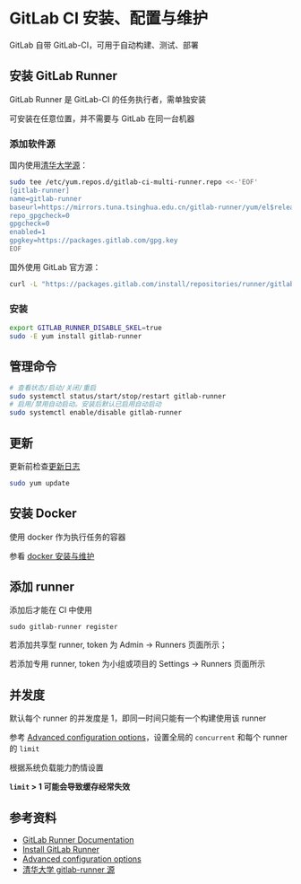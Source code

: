 # GitLab CI 安装、配置与维护

GitLab 自带 GitLab-CI，可用于自动构建、测试、部署

## 安装 GitLab Runner

GitLab Runner 是 GitLab-CI 的任务执行者，需单独安装

可安装在任意位置，并不需要与 GitLab 在同一台机器

### 添加软件源

国内使用[清华大学源](https://mirror.tuna.tsinghua.edu.cn/help/gitlab-runner/)：

```bash
sudo tee /etc/yum.repos.d/gitlab-ci-multi-runner.repo <<-'EOF'
[gitlab-runner]
name=gitlab-runner
baseurl=https://mirrors.tuna.tsinghua.edu.cn/gitlab-runner/yum/el$releasever-$basearch/
repo_gpgcheck=0
gpgcheck=0
enabled=1
gpgkey=https://packages.gitlab.com/gpg.key
EOF
```

国外使用 GitLab 官方源：

```bash
curl -L "https://packages.gitlab.com/install/repositories/runner/gitlab-runner/script.rpm.sh" | sudo bash
```

### 安装

```bash
export GITLAB_RUNNER_DISABLE_SKEL=true
sudo -E yum install gitlab-runner
```

## 管理命令

```bash
# 查看状态/启动/关闭/重启
sudo systemctl status/start/stop/restart gitlab-runner
# 启用/禁用自动启动。安装后默认已启用自动启动
sudo systemctl enable/disable gitlab-runner
````

## 更新

更新前检查[更新日志](https://gitlab.com/gitlab-org/gitlab-runner/-/blob/master/CHANGELOG.md)

```bash
sudo yum update
```

## 安装 Docker

使用 docker 作为执行任务的容器

参看 [docker 安装与维护](../base/docker.md)

## 添加 runner

添加后才能在 CI 中使用

```
sudo gitlab-runner register
```

若添加共享型 runner, token 为 Admin -> Runners 页面所示；

若添加专用 runner, token 为小组或项目的 Settings -> Runners 页面所示

## 并发度

默认每个 runner 的并发度是 1，即同一时间只能有一个构建使用该 runner

参考 [Advanced configuration options](https://docs.gitlab.com/runner/configuration/advanced-configuration.html)，设置全局的 `concurrent` 和每个 runner 的 `limit`

根据系统负载能力酌情设置

__`limit` > 1 可能会导致缓存经常失效__

## 参考资料

* [GitLab Runner Documentation](https://docs.gitlab.com/runner/)
* [Install GitLab Runner](https://docs.gitlab.com/runner/install/linux-repository.html)
* [Advanced configuration options](https://docs.gitlab.com/runner/configuration/advanced-configuration.html)
* [清华大学 gitlab-runner 源](https://mirror.tuna.tsinghua.edu.cn/help/gitlab-runner/)
